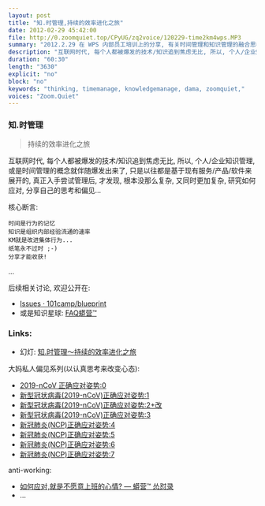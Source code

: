 ```yaml
---
layout: post
title: "知.时管理,持续的效率进化之旅"
date: 2012-02-29 45:42:00 
file: http://0.zoomquiet.top/CPyUG/zq2voice/120229-time2km4wps.MP3
summary: "2012.2.29 在 WPS 内部员工培训上的分享, 有关时间管理和知识管理的融合思考..."
description: "互联网时代, 每个人都被爆发的技术/知识追到焦虑无比, 所以, 个人/企业知识管理, 或是时间管理的概念就伴随爆发出来了, 只是以往都是基于现有服务/产品/软件来展开的, 真正入手尝试管理后, 才发现, 根本没那么复杂, 又同时更加复杂, 研究如何应对, 分享自己的思考和偏见..."
duration: "60:30" 
length: "3630"
explicit: "no" 
block: "no" 
keywords: "thinking, timemanage, knowledgemanage, dama, zoomquiet,"
voices: "Zoom.Quiet"
---
```


### 知.时管理
> 持续的效率进化之旅

互联网时代, 每个人都被爆发的技术/知识追到焦虑无比, 所以, 个人/企业知识管理, 或是时间管理的概念就伴随爆发出来了, 只是以往都是基于现有服务/产品/软件来展开的, 真正入手尝试管理后, 才发现, 根本没那么复杂, 又同时更加复杂, 研究如何应对, 分享自己的思考和偏见...

核心断言:


    时间是行为的记忆
    知识是组织内部经验流通的速率
    KM就是改进集体行为...
    纸笔永不过时 ;-)
    分享才能收获!

...


后续相关讨论, 欢迎公开在:

- [Issues · 101camp/blueprint](https://github.com/101camp/blueprint/issues) 
- 或是知识星球: [FAQ蟒营™](https://t.zsxq.com/iaIEQ3N)


### Links: 

- 幻灯: [知.时管理～持续的效率进化之旅](http://s5.zoomquiet.top/120229-time2km/index.html)



大妈私人偏见系列(以认真思考来改变心态):

- [2019-nCoV 正确应对姿势:0](https://mp.weixin.qq.com/s/xd3IfF92QnscD3SFsz9Ibg)
- [新型冠状病毒(2019-nCoV)正确应对姿势:1](https://mp.weixin.qq.com/s/EuE_MDaudS4bE0p0p5rE_g)
- [新型冠状病毒(2019-nCoV)正确应对姿势:2+改](https://mp.weixin.qq.com/s/PvtOAdTZipsafuCAwj2JVQ)
- [新型冠状病毒(2019-nCoV)正确应对姿势:3](https://mp.weixin.qq.com/s/KbucFWXryqVYaX6dh4npWw)
- [新冠肺炎(NCP)正确应对姿势:4](https://mp.weixin.qq.com/s/SRaO0dO4hVnWuTGAGMRHpA)
- [新冠肺炎(NCP)正确应对姿势:5](https://mp.weixin.qq.com/s/ZPHbdvrqwXjNBhr9b-elJA)
- [新冠肺炎(NCP)正确应对姿势:6](https://mp.weixin.qq.com/s/vwmNiLQRHFji1UYlhcuvMQ)
- [新冠肺炎(NCP)正确应对姿势:7](https://mp.weixin.qq.com/s/EgiOutO3Ru1lDACzQ2zlIQ)

anti-working:

- [如何应对,就是不愿意上班的心情? — 蟒营™ 怂怼录](https://blog.101.camp/DM/200211-DM26-IMHO-anti-working/) 
- ...
